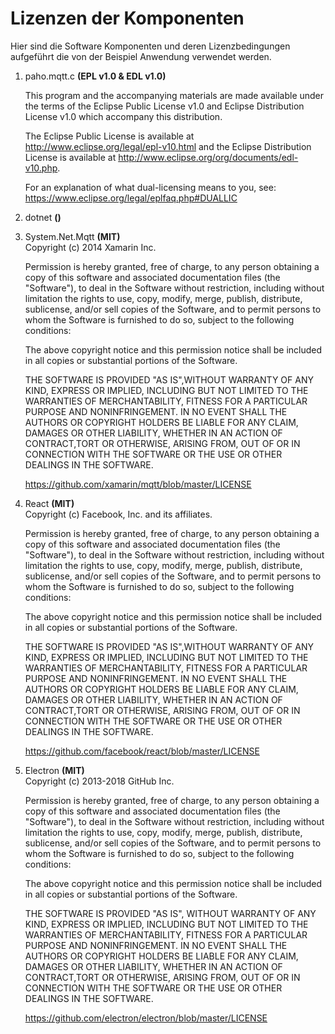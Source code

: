 # Lizenzen der Komponenten

Hier sind die Software Komponenten und deren Lizenzbedingungen aufgeführt die von der Beispiel Anwendung verwendet werden. 

1. paho.mqtt.c **(EPL v1.0 & EDL v1.0)**

    This program and the accompanying materials are made available under the terms of the Eclipse Public License v1.0 and Eclipse Distribution License v1.0 which accompany this distribution.

    The Eclipse Public License is available at http://www.eclipse.org/legal/epl-v10.html and the Eclipse Distribution License is available at http://www.eclipse.org/org/documents/edl-v10.php.

    For an explanation of what dual-licensing means to you, see: https://www.eclipse.org/legal/eplfaq.php#DUALLIC

1. dotnet **()**

1. System.Net.Mqtt **(MIT)**  
    Copyright (c) 2014 Xamarin Inc.

    Permission is hereby granted, free of charge, to any person obtaining a copy of this software and associated documentation files (the "Software"), to deal in the Software without restriction, including without limitation the rights to use, copy, modify, merge, publish, distribute, sublicense, and/or sell copies of the Software, and to permit persons to whom the Software is furnished to do so, subject to the following conditions:

    The above copyright notice and this permission notice shall be included in all copies or substantial portions of the Software.

    THE SOFTWARE IS PROVIDED "AS IS",WITHOUT WARRANTY OF ANY KIND, EXPRESS OR IMPLIED, INCLUDING BUT NOT LIMITED TO THE WARRANTIES OF MERCHANTABILITY, FITNESS FOR A PARTICULAR PURPOSE AND NONINFRINGEMENT. IN NO EVENT SHALL THE AUTHORS OR COPYRIGHT HOLDERS BE LIABLE FOR ANY CLAIM, DAMAGES OR OTHER LIABILITY, WHETHER IN AN ACTION OF CONTRACT,TORT OR OTHERWISE, ARISING FROM, OUT OF OR IN CONNECTION WITH THE SOFTWARE OR THE USE OR OTHER DEALINGS IN THE SOFTWARE.

    <https://github.com/xamarin/mqtt/blob/master/LICENSE>



1. React **(MIT)**  
    Copyright (c) Facebook, Inc. and its affiliates.

    Permission is hereby granted, free of charge, to any person obtaining a copy of this software and associated documentation files (the "Software"), to deal in the Software without restriction, including without limitation the rights to use, copy, modify, merge, publish, distribute, sublicense, and/or sell copies of the Software, and to permit persons to whom the Software is furnished to do so, subject to the following conditions:

    The above copyright notice and this permission notice shall be included in all copies or substantial portions of the Software.

    THE SOFTWARE IS PROVIDED "AS IS",WITHOUT WARRANTY OF ANY KIND, EXPRESS OR IMPLIED, INCLUDING BUT NOT LIMITED TO THE WARRANTIES OF MERCHANTABILITY, FITNESS FOR A PARTICULAR PURPOSE AND NONINFRINGEMENT. IN NO EVENT SHALL THE AUTHORS OR COPYRIGHT HOLDERS BE LIABLE FOR ANY CLAIM, DAMAGES OR OTHER LIABILITY, WHETHER IN AN ACTION OF CONTRACT,TORT OR OTHERWISE, ARISING FROM, OUT OF OR IN CONNECTION WITH THE SOFTWARE OR THE USE OR OTHER DEALINGS IN THE SOFTWARE.

    <https://github.com/facebook/react/blob/master/LICENSE>

1. Electron **(MIT)**  
    Copyright (c) 2013-2018 GitHub Inc.

    Permission is hereby granted, free of charge, to any person obtaining a copy of this software and associated documentation files (the "Software"), to deal in the Software without restriction, including without limitation the rights to use, copy, modify, merge, publish, distribute, sublicense, and/or sell copies of the Software, and to permit persons to whom the Software is furnished to do so, subject to the following conditions:

    The above copyright notice and this permission notice shall be included in all copies or substantial portions of the Software.

    THE SOFTWARE IS PROVIDED "AS IS", WITHOUT WARRANTY OF ANY KIND, EXPRESS OR IMPLIED, INCLUDING BUT NOT LIMITED TO THE WARRANTIES OF MERCHANTABILITY, FITNESS FOR A PARTICULAR PURPOSE AND NONINFRINGEMENT. IN NO EVENT SHALL THE AUTHORS OR COPYRIGHT HOLDERS BE LIABLE FOR ANY CLAIM, DAMAGES OR OTHER LIABILITY, WHETHER IN AN ACTION OF CONTRACT,TORT OR OTHERWISE, ARISING FROM, OUT OF OR IN CONNECTION WITH THE SOFTWARE OR THE USE OR OTHER DEALINGS IN THE SOFTWARE.

    <https://github.com/electron/electron/blob/master/LICENSE>
